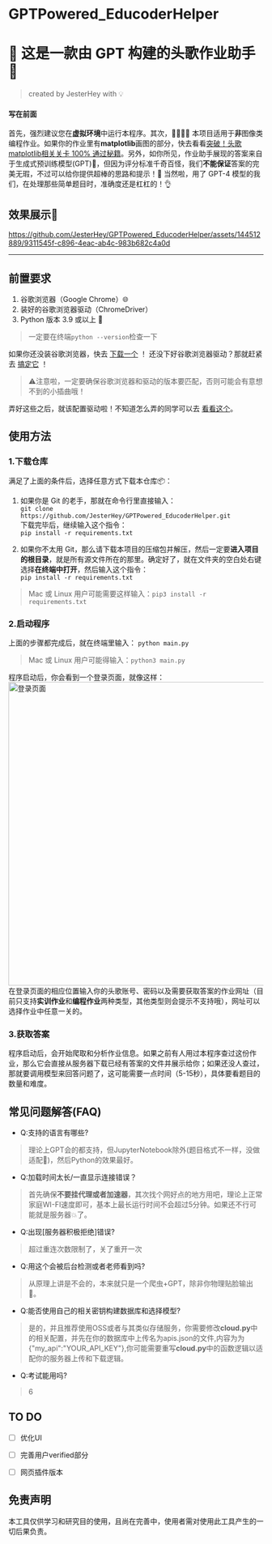# GPTPowered_EducoderHelper
# 🌟 这是一款由 GPT 构建的头歌作业助手 🚀
>created by JesterHey with 💡
#### 写在前面
首先，强烈建议您在**虚拟环境**中运行本程序。其次，👩‍💻👨‍💻 本项目适用于**非**图像类编程作业。如果你的作业里有**matplotlib**画图的部分，快去看看[突破！头歌matplotlib相关关卡 100% 通过秘籍](https://github.com/JesterHey/img_file/blob/main/educoder.md)。另外，如你所见，作业助手展现的答案来自于生成式预训练模型(GPT)🤖，但因为评分标准千奇百怪，我们**不能保证**答案的完美无瑕，不过可以给你提供超棒的思路和提示！🌈 当然啦，用了 GPT-4 模型的我们，在处理那些简单题目时，准确度还是杠杠的！👌

## 效果展示📸  

https://github.com/JesterHey/GPTPowered_EducoderHelper/assets/144512889/9311545f-c896-4eac-ab4c-983b682c4a0d  

---


## 前置要求

 1. 谷歌浏览器（Google Chrome）🌐
 2. 装好的谷歌浏览器驱动（ChromeDriver）
 3. Python 版本 3.9 或以上 🐍
>一定要在终端```python --version```检查一下

如果你还没装谷歌浏览器，快去 [下载一个](https://www.google.com/intl/zh-CN/chrome/) ！
还没下好谷歌浏览器驱动？那就赶紧去 [搞定它](https://googlechromelabs.github.io/chrome-for-testing/) ！
>⚠️注意啦，一定要确保谷歌浏览器和驱动的版本要匹配，否则可能会有意想不到的小插曲哦！

弄好这些之后，就该配置驱动啦！不知道怎么弄的同学可以去 [看看这个](https://zhuanlan.zhihu.com/p/373688337)。

## 使用方法
### 1.下载仓库
满足了上面的条件后，选择任意方式下载本仓库📦：

 1. 如果你是 Git 的老手，那就在命令行里直接输入：  
 ```git clone https://github.com/JesterHey/GPTPowered_EducoderHelper.git```  
 下载完毕后，继续输入这个指令：  
 ```pip install -r requirements.txt```

 2. 如果你不太用 Git，那么请下载本项目的压缩包并解压，然后一定要**进入项目的根目录**，就是所有源文件所在的那里。确定好了，就在文件夹的空白处右键选择**在终端中打开**，然后输入这个指令：  
  ```pip install -r requirements.txt```
>Mac 或 Linux 用户可能需要这样输入：```pip3 install -r requirements.txt```

### 2.启动程序

上面的步骤都完成后，就在终端里输入：
```python main.py```
>Mac 或 Linux 用户可能得输入：```python3 main.py```

程序启动后，你会看到一个登录页面，就像这样：
 <img src="https://github.com/JesterHey/img_file/blob/main/%E5%B1%8F%E5%B9%95%E6%88%AA%E5%9B%BE%202023-12-09%20211032.png" width = "1000" height = "600" alt="登录页面" align=center />    
 在登录页面的相应位置输入你的头歌账号、密码以及需要获取答案的作业网址（目前只支持**实训作业**和**编程作业**两种类型，其他类型则会提示不支持哦），网址可以选择作业中任意一关的。

### 3.获取答案

程序启动后，会开始爬取和分析作业信息。如果之前有人用过本程序查过这份作业，那么它会直接从服务器下载已经有答案的文件并展示给你；如果还没人查过，那就要调用模型来回答问题了，这可能需要一点时间（5-15秒），具体要看题目的数量和难度。

## 常见问题解答(FAQ)  

 - Q:支持的语言有哪些?
 >理论上GPT会的都支持，但JupyterNotebook除外(题目格式不一样，没做适配🦥)，然后Python的效果最好。
 - Q:加载时间太长/一直显示连接错误？
>首先确保**不要挂代理或者加速器**，其次找个网好点的地方用吧，理论上正常家庭WI-FI速度即可，基本上最长运行时间不会超过5分钟。如果还不行可能就是服务器💥了。  
- Q:出现\[服务器积极拒绝\]错误?
>超过重连次数限制了，关了重开一次
- Q:用这个会被后台检测或者老师看到吗?
>从原理上讲是不会的，本来就只是一个爬虫+GPT，除非你物理贴脸输出🤗。
- Q:能否使用自己的相关密钥构建数据库和选择模型?
>是的，并且推荐使用OSS或者与其类似存储服务，你需要修改**cloud.py**中的相关配置，并先在你的数据库中上传名为apis.json的文件,内容为为\{"my_api":"YOUR_API_KEY"\},你可能需要重写**cloud.py**中的函数逻辑以适配你的服务器上传和下载逻辑。
- Q:考试能用吗?
> 6

## TO DO

 - [ ] 优化UI
 - [ ] 完善用户verified部分
 - [ ] 网页插件版本



## 免责声明 
本工具仅供学习和研究目的使用，且尚在完善中，使用者需对使用此工具产生的一切后果负责。


